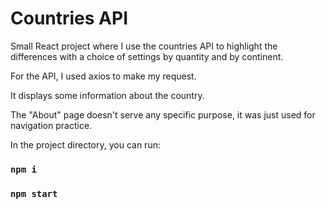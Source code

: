 # Countries API


Small React project where I use the countries API to highlight the differences with a choice of settings by quantity and by continent.

For the API, I used axios to make my request.

It displays some information about the country.

The "About" page doesn't serve any specific purpose, it was just used for navigation practice.

In the project directory, you can run:

### `npm i`

### `npm start`

